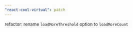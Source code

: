 ```yaml
---
"react-cool-virtual": patch
---
```


refactor: rename `loadMoreThreshold` option to `loadMoreCount`
